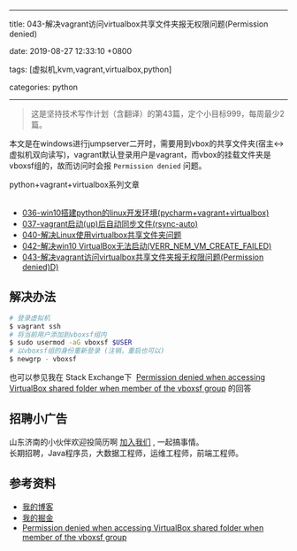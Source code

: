 
---

title: 043-解决vagrant访问virtualbox共享文件夹报无权限问题(Permission denied)

date: 2019-08-27 12:33:10 +0800

tags: [虚拟机,kvm,vagrant,virtualbox,python]

categories: python

---

> 这是坚持技术写作计划（含翻译）的第43篇，定个小目标999，每周最少2篇。


本文是在windows进行jumpserver二开时，需要用到vbox的共享文件夹(宿主<->虚拟机双向读写)，vagrant默认登录用户是vagrant，而vbox的挂载文件夹是vboxsf组的，故而访问时会报 `Permission denied` 问题。

python+vagrant+virtualbox系列文章<br /> 

- [036-win10搭建python的linux开发环境(pycharm+vagrant+virtualbox)](https://juejin.im/post/5d3a55ece51d454f71439dd2) 
- [037-vagrant启动(up)后自动同步文件(rsync-auto)](https://juejin.im/post/5d562b5e5188252d43756db8) 
- [040-解决Linux使用virtualbox共享文件夹问题](https://juejin.im/post/5d5695056fb9a06afd6600f0)
- [042-解决win10 VirtualBox无法启动(VERR_NEM_VM_CREATE_FAILED)](https://juejin.im/post/5d63869a51882559c41612c6)
- [043-解决vagrant访问virtualbox共享文件夹报无权限问题(Permission denied)](https://juejin.im/post/5d6493d6e51d456206115a2c)[D)](https://juejin.im/post/5d63869a51882559c41612c6)

<!-- more -->
<a name="uaQa2"></a>
## 解决办法

```bash
# 登录虚拟机
$ vagrant ssh
# 将当前用户添加到vboxsf组内
$ sudo usermod -aG vboxsf $USER 
# 以vboxsf组的身份重新登录 (注销，重启也可以)
$ newgrp - vboxsf
```
也可以参见我在 Stack Exchange下  [Permission denied when accessing VirtualBox shared folder when member of the vboxsf group](https://superuser.com/a/1475587/1081025) 的回答
<a name="fb674066"></a>
## 招聘小广告

山东济南的小伙伴欢迎投简历啊 [加入我们](https://www.shunnengnet.com/index.php/Home/Contact/join.html) , 一起搞事情。<br />长期招聘，Java程序员，大数据工程师，运维工程师，前端工程师。

<a name="35808e79"></a>
## 参考资料

- [我的博客](https://anjia0532.github.io/2019/08/27/permission-denied-accessing-vbox/)
- [我的掘金](https://juejin.im/post/5d6493d6e51d456206115a2c)
- [Permission denied when accessing VirtualBox shared folder when member of the vboxsf group](https://superuser.com/a/1475587/1081025)

